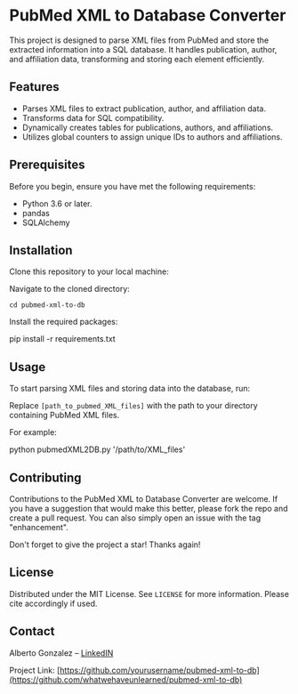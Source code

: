 # PubMed XML to Database Converter

This project is designed to parse XML files from PubMed and store the extracted information into a SQL database. It handles publication, author, and affiliation data, transforming and storing each element efficiently.

## Features

- Parses XML files to extract publication, author, and affiliation data.
- Transforms data for SQL compatibility.
- Dynamically creates tables for publications, authors, and affiliations.
- Utilizes global counters to assign unique IDs to authors and affiliations.

## Prerequisites

Before you begin, ensure you have met the following requirements:
- Python 3.6 or later.
- pandas
- SQLAlchemy

## Installation

Clone this repository to your local machine:

Navigate to the cloned directory:

`cd pubmed-xml-to-db`

Install the required packages:

pip install -r requirements.txt

## Usage

To start parsing XML files and storing data into the database, run:

Replace `[path_to_pubmed_XML_files]` with the path to your directory containing PubMed XML files.

For example:

python pubmedXML2DB.py '/path/to/XML_files'

## Contributing

Contributions to the PubMed XML to Database Converter are welcome. If you have a suggestion that would make this better, please fork the repo and create a pull request. You can also simply open an issue with the tag "enhancement".

Don't forget to give the project a star! Thanks again!

## License

Distributed under the MIT License. See `LICENSE` for more information.
Please cite accordingly if used. 

## Contact

Alberto Gonzalez – [LinkedIN](https://www.linkedin.com/in/agonzamart/)

Project Link: [https://github.com/yourusername/pubmed-xml-to-db](https://github.com/whatwehaveunlearned/pubmed-xml-to-db)